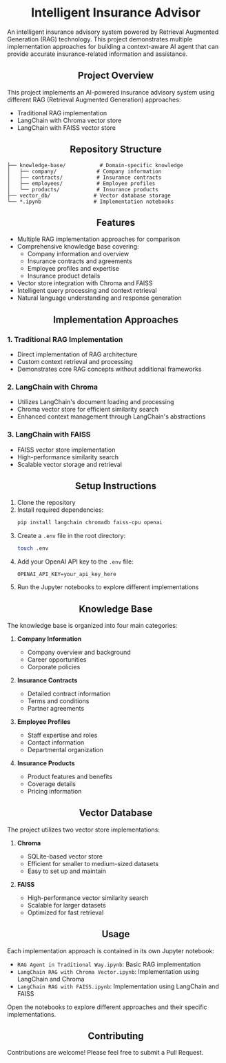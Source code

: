 <h1 align="center">Intelligent Insurance Advisor
</h1>

An intelligent insurance advisory system powered by Retrieval Augmented Generation (RAG) technology. This project demonstrates multiple implementation approaches for building a context-aware AI agent that can provide accurate insurance-related information and assistance.

<h2 align="center">Project Overview</h2>

This project implements an AI-powered insurance advisory system using different RAG (Retrieval Augmented Generation) approaches:
- Traditional RAG implementation
- LangChain with Chroma vector store
- LangChain with FAISS vector store


<h2 align="center">Repository Structure</h2>

```
├── knowledge-base/           # Domain-specific knowledge
│   ├── company/             # Company information
│   ├── contracts/           # Insurance contracts
│   ├── employees/           # Employee profiles
│   └── products/            # Insurance products
├── vector_db/              # Vector database storage
└── *.ipynb                 # Implementation notebooks
```

<h2 align="center">Features</h2>

- Multiple RAG implementation approaches for comparison
- Comprehensive knowledge base covering:
  - Company information and overview
  - Insurance contracts and agreements
  - Employee profiles and expertise
  - Insurance product details
- Vector store integration with Chroma and FAISS
- Intelligent query processing and context retrieval
- Natural language understanding and response generation

<h2 align="center">Implementation Approaches</h2>

### 1. Traditional RAG Implementation
- Direct implementation of RAG architecture
- Custom context retrieval and processing
- Demonstrates core RAG concepts without additional frameworks

### 2. LangChain with Chroma
- Utilizes LangChain's document loading and processing
- Chroma vector store for efficient similarity search
- Enhanced context management through LangChain's abstractions

### 3. LangChain with FAISS
- FAISS vector store implementation
- High-performance similarity search
- Scalable vector storage and retrieval

<h2 align="center">Setup Instructions</h2>

1. Clone the repository
2. Install required dependencies:
   ```bash
   pip install langchain chromadb faiss-cpu openai
   ```
3. Create a `.env` file in the root directory:
   ```bash
   touch .env
   ```
4. Add your OpenAI API key to the `.env` file:
   ```
   OPENAI_API_KEY=your_api_key_here
   ```
5. Run the Jupyter notebooks to explore different implementations

<h2 align="center">Knowledge Base</h2>

The knowledge base is organized into four main categories:

1. **Company Information**
   - Company overview and background
   - Career opportunities
   - Corporate policies

2. **Insurance Contracts**
   - Detailed contract information
   - Terms and conditions
   - Partner agreements

3. **Employee Profiles**
   - Staff expertise and roles
   - Contact information
   - Departmental organization

4. **Insurance Products**
   - Product features and benefits
   - Coverage details
   - Pricing information

<h2 align="center">Vector Database</h2>

The project utilizes two vector store implementations:

1. **Chroma**
   - SQLite-based vector store
   - Efficient for smaller to medium-sized datasets
   - Easy to set up and maintain

2. **FAISS**
   - High-performance vector similarity search
   - Scalable for larger datasets
   - Optimized for fast retrieval

<h2 align="center">Usage</h2>

Each implementation approach is contained in its own Jupyter notebook:

- `RAG Agent in Traditional Way.ipynb`: Basic RAG implementation
- `LangChain RAG with Chroma Vector.ipynb`: Implementation using LangChain and Chroma
- `LangChain RAG with FAISS.ipynb`: Implementation using LangChain and FAISS

Open the notebooks to explore different approaches and their specific implementations.

<h2 align="center">Contributing</h2>

Contributions are welcome! Please feel free to submit a Pull Request.
